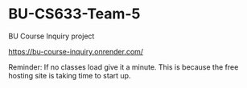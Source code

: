 # BU-CS633-Team-5
BU Course Inquiry project

https://bu-course-inquiry.onrender.com/

Reminder: If no classes load give it a minute. This is because the free hosting site is taking time to start up. 
